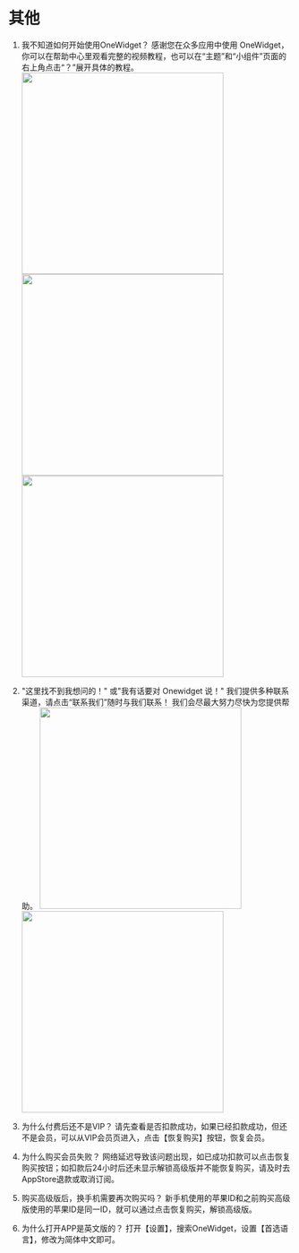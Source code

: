# 其他

1. 我不知道如何开始使用OneWidget？
   感谢您在众多应用中使用 OneWidget，你可以在帮助中心里观看完整的视频教程，也可以在“主题”和“小组件”页面的右上角点击“？”展开具体的教程。
   <img src="../OneWidget/img/01.png" width="360" />
   <img src="../OneWidget/img/02.png" width="360" />
   <img src="../OneWidget/img/03.png" width="360" />

2. "这里找不到我想问的！" 或"我有话要对 Onewidget 说！"
   我们提供多种联系渠道，请点击“联系我们”随时与我们联系！ 我们会尽最大努力尽快为您提供帮助。
   <img src="../OneWidget/img/04.png" width="360" />
   <img src="../OneWidget/img/05.png" width="360" />
   
3. 为什么付费后还不是VIP？
   请先查看是否扣款成功，如果已经扣款成功，但还不是会员，可以从VIP会员页进入，点击【恢复购买】按钮，恢复会员。

4. 为什么购买会员失败？
   网络延迟导致该问题出现，如已成功扣款可以点击恢复购买按钮；如扣款后24小时后还未显示解锁高级版并不能恢复购买，请及时去AppStore退款或取消订阅。

5. 购买高级版后，换手机需要再次购买吗？
   新手机使用的苹果ID和之前购买高级版使用的苹果ID是同一ID，就可以通过点击恢复购买，解锁高级版。

6. 为什么打开APP是英文版的？
打开【设置】，搜索OneWidget，设置【首选语言】，修改为简体中文即可。